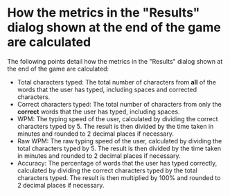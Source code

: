 # How the metrics in the "Results" dialog shown at the end of the game are calculated
The following points detail how the metrics in the "Results" dialog shown at the end of the game are calculated:
* Total characters typed: The total number of characters from **all** of the words that the user has typed, including spaces and corrected characters.
* Correct characters typed: The total number of characters from only the **correct** words that the user has typed, including spaces.
* WPM: The typing speed of the user, calculated by dividing the correct characters typed by 5. The result is then divided by the time taken in minutes and rounded to 2 decimal places if necessary.
* Raw WPM: The raw typing speed of the user, calculated by dividing the total characters typed by 5. The result is then divided by the time taken in minutes and rounded to 2 decimal places if necessary.
* Accuracy: The percentage of words that the user has typed correctly, calculated by dividing the correct characters typed by the total characters typed. The result is then multiplied by 100% and rounded to 2 decimal places if necessary.
